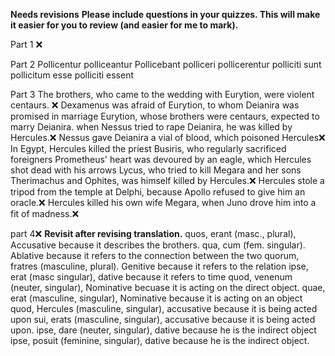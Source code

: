 **Needs revisions**
**Please include questions in your quizzes.  This will make it easier for you to review (and easier for me to mark).**

Part 1 ❌

Part 2
Pollicentur
polliceantur
Pollicebant
polliceri
pollicerentur
polliciti sunt
pollicitum esse
polliciti essent

Part 3
The brothers, who came to the wedding with Eurytion, were violent centaurs. ❌
Dexamenus was afraid of Eurytion, to whom Deianira was promised in marriage
Eurytion, whose brothers were centaurs, expected to marry Deianira.
when Nessus tried to rape Deianira, he was killed by Hercules.❌
Nessus gave Deianira a vial of blood, which poisoned Hercules❌
In Egypt, Hercules killed the priest Busiris, who regularly sacrificed foreigners
Prometheus' heart was devoured by an eagle, which Hercules shot dead with his arrows
Lycus, who tried to kill Megara and her sons Therimachus and Ophites, was himself killed by Hercules.❌
Hercules stole a tripod from the temple at Delphi, because Apollo refused to give him an oracle.❌
Hercules killed his own wife Megara, when Juno drove him into a fit of madness.❌

part 4❌ **Revisit after revising translation.**
quos, erant (masc., plural), Accusative because it describes the brothers. 
qua, cum (fem. singular). Ablative because it refers to the connection between the two
quorum, fratres (masculine, plural). Genitive because it refers to the relation
ipse, erat (masc singular), dative because it refers to time
quod, venenum (neuter, singular), Nominative becuase it is acting on the direct object.
quae, erat (masculine, singular), Nominative because it is acting on an object
quod, Hercules (masculine, singular), accusative because it is being acted upon
sui, erats (masculine, singular), accusative because it is being acted upon. 
ipse, dare (neuter, singular), dative because he is the indirect object
ipse, posuit (feminine, singular), dative because he is the indirect object. 
